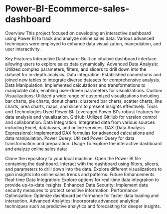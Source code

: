 # Power-BI-Ecommerce-sales-dashboard

Overview
This project focused on developing an interactive dashboard using Power BI to track and analyze online sales data. Various advanced techniques were employed to enhance data visualization, manipulation, and user interactivity.

Key Features
Interactive Dashboard: Built an intuitive dashboard interface allowing users to explore sales data dynamically.
Advanced Data Analysis: Utilized complex parameters, filters, and slicers to drill down into the dataset for in-depth analysis.
Data Integration: Established connections and joined new tables to integrate diverse datasets for comprehensive analysis.
Data Manipulation: Implemented calculations and transformations to manipulate data, enabling user-driven parameters for visualizations.
Custom Visualizations: Utilized a wide range of customized visualizations including bar charts, pie charts, donut charts, clustered bar charts, scatter charts, line charts, area charts, maps, and slicers to present insights effectively.
Tools and Technologies Used
Power BI: Leveraged Power BI's robust features for data analysis and visualization.
GitHub: Utilized GitHub for version control and collaboration.
Data Integration: Integrated data from various sources including Excel, databases, and online services.
DAX (Data Analysis Expressions): Implemented DAX formulas for advanced calculations and data manipulation.
Power Query: Utilized Power Query for data transformation and preparation.
Usage
To explore the interactive dashboard and analyze online sales data:

Clone the repository to your local machine.
Open the Power BI file containing the dashboard.
Interact with the dashboard using filters, slicers, and parameters to drill down into the data.
Explore different visualizations to gain insights into online sales trends and patterns.
Future Enhancements
Real-time Data Integration: Explore options for real-time data integration to provide up-to-date insights.
Enhanced Data Security: Implement data security measures to protect sensitive information.
Performance Optimization: Optimize dashboard performance for faster data loading and interaction.
Advanced Analytics: Incorporate advanced analytical techniques such as predictive analytics and forecasting for deeper insights.

